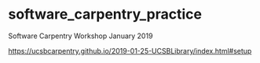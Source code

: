 # software_carpentry_practice

Software Carpentry Workshop January 2019 


https://ucsbcarpentry.github.io/2019-01-25-UCSBLibrary/index.html#setup
